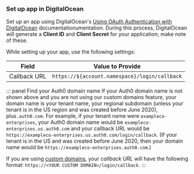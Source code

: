 ### Set up app in DigitalOcean

Set up an app using DigitalOcean's [Using OAuth Authentication with DigitalOcean](https://www.digitalocean.com/community/tutorials/how-to-use-oauth-authentication-with-digitalocean-as-a-user-or-developer#registering-developer-applications-with-digitalocean) documentationumentation. During this process, DigitalOcean will generate a **Client ID** and **Client Secret** for your application; make note of these.

While setting up your app, use the following settings:

| Field | Value to Provide |
| - | - |
| Callback URL | `https://${account.namespace}/login/callback` |

::: panel Find your Auth0 domain name
If your Auth0 domain name is not shown above and you are not using our custom domains feature, your domain name is your tenant name, your regional subdomain (unless your tenant is in the US region and was created before June 2020), plus`.auth0.com`. For example, if your tenant name were `exampleco-enterprises`, your Auth0 domain name would be `exampleco-enterprises.us.auth0.com` and your callback URL would be `https://exampleco-enterprises.us.auth0.com/login/callback`. (If your tenant is in the US and was created before June 2020, then your domain name would be `https://exampleco-enterprises.auth0.com`.)

If you are using [custom domains](https://auth0.com/docs/custom-domains), your <dfn data-key="callback">callback URL</dfn> will have the following format: `https://<YOUR CUSTOM DOMAIN>/login/callback`.
:::